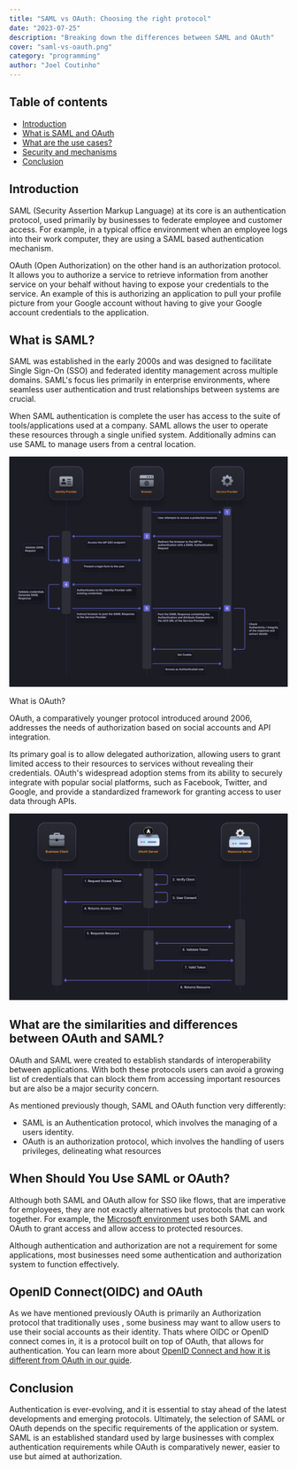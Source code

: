 ```yaml
---
title: "SAML vs OAuth: Choosing the right protocol"
date: "2023-07-25"
description: "Breaking down the differences between SAML and OAuth"
cover: "saml-vs-oauth.png"
category: "programming"
author: "Joel Coutinho"
---
```



## Table of contents

- [Introduction](#introduction)
- [What is SAML and OAuth](#what-is-saml-and-oauth)
- [What are the use cases?](#what-are-the-use-cases)
- [Security and mechanisms](#security-and-mechanisms)
- [Conclusion](#conclusion)

## Introduction

SAML (Security Assertion Markup Language) at its core is an authentication protocol, used primarily by businesses to federate employee and customer access. For example, in a typical office environment when an employee logs into their work computer, they are using a SAML based authentication mechanism.

 OAuth (Open Authorization) on the other hand is an authorization protocol. It allows you to authorize a service to retrieve information from another service on your behalf without having to expose your credentials to the service. 
 An example of this is authorizing an application to pull your profile picture from your Google account without having to give your Google account credentials to the application.


## What is SAML?

SAML was established in the early 2000s and was designed to facilitate Single Sign-On (SSO) and federated identity management across multiple domains. SAML's focus lies primarily in enterprise environments, where seamless user authentication and trust relationships between systems are crucial.

When SAML authentication is complete the user has access to the suite of tools/applications used at a company. SAML allows the user to operate these resources through a single unified system. Additionally admins can use SAML to manage users from a central location.

![SAML flow](./saml-flow.png)

What is OAuth?

OAuth, a comparatively younger protocol introduced around 2006, addresses the needs of authorization based on social accounts and API integration.

Its primary goal is to allow delegated authorization, allowing users to grant limited access to their resources to services without revealing their credentials. OAuth's widespread adoption stems from its ability to securely integrate with popular social platforms, such as Facebook, Twitter, and Google, and provide a standardized framework for granting access to user data through APIs.

![Oauth flow](./oauth-flow.png)



## What are the similarities and differences between OAuth and SAML?

OAuth and SAML were created to establish standards of interoperability between applications. With both these protocols users can avoid a growing list of credentials that can block them from accessing important resources but are also be a major security concern.

As mentioned previously though, SAML and OAuth function very differently:

- SAML is an Authentication protocol, which involves the managing of a users identity.
- OAuth is an authorization protocol, which involves the handling of users privileges, delineating what resources  


## When Should You Use SAML or OAuth?

Although both SAML and OAuth allow for SSO like flows, that are imperative for employees, they are not exactly alternatives but protocols that can work together. For example, the [Microsoft environment](https://learn.microsoft.com/en-us/azure/active-directory/develop/authentication-vs-authorization) uses both SAML and OAuth to grant access and allow access to protected resources.

Although authentication and authorization are not a requirement for some applications, most businesses need some authentication and authorization system to function effectively.

## OpenID Connect(OIDC) and OAuth

As we have mentioned previously OAuth is primarily an Authorization protocol that traditionally uses , some business may want to allow users to use their social accounts as their identity. Thats where OIDC or OpenID connect comes in, it is a protocol built on top of OAuth, that allows for authentication. You can learn more about [OpenID Connect and how it is different from OAuth in our guide](https://supertokens.com/blog/oauth-vs-oidc).

## Conclusion

Authentication is ever-evolving, and it is essential to stay ahead of the latest developments and emerging protocols. Ultimately, the selection of SAML or OAuth depends on the specific requirements of the application or system. SAML is an established standard used by large businesses with complex authentication requirements while OAuth is comparatively newer, easier to use but aimed at authorization.



